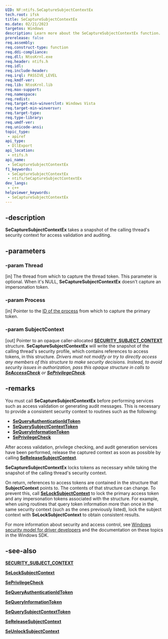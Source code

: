 ```yaml
---
UID: NF:ntifs.SeCaptureSubjectContextEx
tech.root: ifsk
title: SeCaptureSubjectContextEx
ms.date: 02/21/2023
targetos: Windows
description: Learn more about the SeCaptureSubjectContextEx function.
prerelease: false
req.assembly: 
req.construct-type: function
req.ddi-compliance: 
req.dll: NtosKrnl.exe
req.header: ntifs.h
req.idl: 
req.include-header: 
req.irql: PASSIVE_LEVEL
req.kmdf-ver: 
req.lib: NtosKrnl.lib
req.max-support: 
req.namespace: 
req.redist: 
req.target-min-winverclnt: Windows Vista
req.target-min-winversvr: 
req.target-type: 
req.type-library: 
req.umdf-ver: 
req.unicode-ansi: 
topic_type:
 - apiref
api_type:
 - DllExport
api_location:
 - ntifs.h
api_name:
 - SeCaptureSubjectContextEx
f1_keywords:
 - SeCaptureSubjectContextEx
 - ntifs/SeCaptureSubjectContextEx
dev_langs:
 - c++
helpviewer_keywords:
 - SeCaptureSubjectContextEx
---
```


## -description

**SeCaptureSubjectContextEx** takes a snapshot of the calling thread's security context for access validation and auditing.

## -parameters

### -param Thread

[in] The thread from which to capture the thread token. This parameter is optional. When it's NULL, **SeCaptureSubjectContextEx** doesn't capture an impersonation token.

### -param Process

 [in] Pointer to the [ID of the process](/windows-hardware/drivers/kernel/eprocess) from which to capture the primary token.

### -param SubjectContext

[out] Pointer to an opaque caller-allocated [**SECURITY_SUBJECT_CONTEXT**](/windows-hardware/drivers/kernel/eprocess#security_subject_context) structure. **SeCaptureSubjectContextEx** will write the snapshot of the calling thread's security profile, which contains references to access tokens, in this structure. *Drivers must not modify or try to directly access any members of this structure to make security decisions. Instead, to avoid security issues in authorization, pass this opaque structure in calls to [**SeAccessCheck**](../wdm/nf-wdm-seaccesscheck.md) or [**SePrivilegeCheck**](nf-ntifs-seprivilegecheck.md).*

## -remarks

 You must call **SeCaptureSubjectContextEx** before performing services such as access validation or generating audit messages. This is necessary to provide a consistent security context to routines such as the following:

* [**SeQueryAuthenticationIdToken**](nf-ntifs-sequeryauthenticationidtoken.md)
* [**SeQuerySubjectContextToken**](nf-ntifs-sequerysubjectcontexttoken.md)
* [**SeQueryInformationToken**](nf-ntifs-sequeryinformationtoken.md)
* [**SePrivilegeCheck**](nf-ntifs-seprivilegecheck.md)

After access validation, privilege checking, and audit generation services have been performed, release the captured context as soon as possible by calling [**SeReleaseSubjectContext**](nf-ntifs-sereleasesubjectcontext.md).

 **SeCaptureSubjectContextEx** locks tokens as necessary while taking the snapshot of the calling thread's security context.

On return, references to access tokens are contained in the structure that **SubjectContext** points to. The contents of that structure can change. To prevent this, call [**SeLockSubjectContext**](nf-ntifs-selocksubjectcontext.md) to lock the primary access token and any impersonation tokens associated with the structure. For example, when using routines that query token information more than once in the same security context (such as the ones previously listed), lock the subject context with **SeLockSubjectContext** to obtain consistent results.

For more information about security and access control, see [Windows security model for driver developers](/windows-hardware/drivers/driversecurity/windows-security-model) and the documentation on these topics in the Windows SDK.

## -see-also

[**SECURITY_SUBJECT_CONTEXT**](/windows-hardware/drivers/kernel/eprocess#security_subject_context)

[**SeLockSubjectContext**](nf-ntifs-selocksubjectcontext.md)

[**SePrivilegeCheck**](nf-ntifs-seprivilegecheck.md)

[**SeQueryAuthenticationIdToken**](nf-ntifs-sequeryauthenticationidtoken.md)

[**SeQueryInformationToken**](nf-ntifs-sequeryinformationtoken.md)

[**SeQuerySubjectContextToken**](nf-ntifs-sequerysubjectcontexttoken.md)

[**SeReleaseSubjectContext**](nf-ntifs-sereleasesubjectcontext.md)

[**SeUnlockSubjectContext**](nf-ntifs-seunlocksubjectcontext.md)
